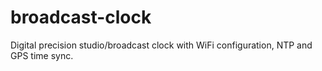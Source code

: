 # broadcast-clock

Digital precision studio/broadcast clock with WiFi configuration, NTP and GPS time sync.
